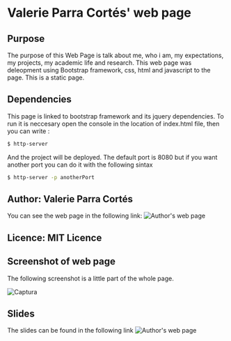 # Valerie Parra Cortés' web page


## Purpose
The purpose of this Web Page is talk about me, who i am, my expectations, my projects, my academic life and research. This web page was deleopment using Bootstrap framework, css, html and javascript to the page. This is a static page. 

## Dependencies
This page is linked to bootstrap framework and its jquery dependencies. To run it is neccesary open the console in the location of index.html file, then you can write : 
``` sh
$ http-server
```
And the project will be deployed. The default port is 8080 but if you want another port you can do it with the following sintax
``` sh
$ http-server -p anotherPort
```
## Author: Valerie Parra Cortés
You can see the web page in the following link:
![Author's web page](vparrac.github.io/)

## Licence: MIT Licence
## Screenshot of web page
The following screenshot is a little part of the whole page.

![Captura](https://user-images.githubusercontent.com/32238112/73623873-944f5380-460c-11ea-8ffd-541d1e601665.PNG)

## Slides
The slides can be found in the following link
![Author's web page](https://drive.google.com/file/d/1JjeYw4QXk6OwVc-ouyi58-rPtm7khaU-/view?usp=sharing)
